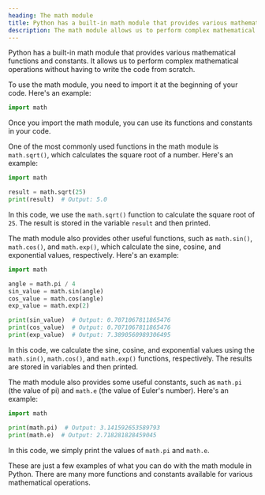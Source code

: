 ```yaml
---
heading: The math module
title: Python has a built-in math module that provides various mathematical functions and constants.
description: The math module allows us to perform complex mathematical operations without having to write the code from scratch.
---
```


Python has a built-in math module that provides various mathematical functions and constants. It allows us to perform complex mathematical operations without having to write the code from scratch.

To use the math module, you need to import it at the beginning of your code. Here's an example:

```python
import math
```

Once you import the math module, you can use its functions and constants in your code.

One of the most commonly used functions in the math module is `math.sqrt()`, which calculates the square root of a number. Here's an example:

```python
import math

result = math.sqrt(25)
print(result)  # Output: 5.0
```

In this code, we use the `math.sqrt()` function to calculate the square root of `25`. The result is stored in the variable `result` and then printed.

The math module also provides other useful functions, such as `math.sin()`, `math.cos()`, and `math.exp()`, which calculate the sine, cosine, and exponential values, respectively. Here's an example:

```python
import math

angle = math.pi / 4
sin_value = math.sin(angle)
cos_value = math.cos(angle)
exp_value = math.exp(2)

print(sin_value)  # Output: 0.7071067811865476
print(cos_value)  # Output: 0.7071067811865476
print(exp_value)  # Output: 7.3890560989306495
```

In this code, we calculate the sine, cosine, and exponential values using the `math.sin()`, `math.cos()`, and `math.exp()` functions, respectively. The results are stored in variables and then printed.

The math module also provides some useful constants, such as `math.pi` (the value of pi) and `math.e` (the value of Euler's number). Here's an example:

```python
import math

print(math.pi)  # Output: 3.141592653589793
print(math.e)  # Output: 2.718281828459045
```

In this code, we simply print the values of `math.pi` and `math.e`.

These are just a few examples of what you can do with the math module in Python. There are many more functions and constants available for various mathematical operations.
